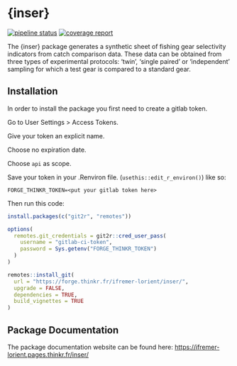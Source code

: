 
<!-- README.md is generated from README.Rmd. Please edit that file -->

# {inser}

<!-- badges: start -->

[![pipeline
status](https://forge.thinkr.fr/ifremer-lorient/inser/badges/main/pipeline.svg)](https://forge.thinkr.fr/ifremer-lorient/inser/-/commits/main)
[![coverage
report](https://forge.thinkr.fr/ifremer-lorient/inser/badges/main/coverage.svg)](http://ifremer-lorient.pages.thinkr.fr/inser/coverage.html)
<!-- badges: end -->

The {inser} package generates a synthetic sheet of fishing gear
selectivity indicators from catch comparison data. These data can be
obtained from three types of experimental protocols: ‘twin’, ‘single
paired’ or ‘independent’ sampling for which a test gear is compared to a
standard gear.

## Installation

In order to install the package you first need to create a gitlab token.

Go to User Settings \> Access Tokens.

Give your token an explicit name.

Choose no expiration date.

Choose `api` as scope.

Save your token in your .Renviron file. (`usethis::edit_r_environ()`)
like so:

    FORGE_THINKR_TOKEN=<put your gitlab token here>

Then run this code:

``` r
install.packages(c("git2r", "remotes"))

options(
  remotes.git_credentials = git2r::cred_user_pass(
    username = "gitlab-ci-token", 
    password = Sys.getenv("FORGE_THINKR_TOKEN")
  )
)

remotes::install_git(
  url = "https://forge.thinkr.fr/ifremer-lorient/inser/",
  upgrade = FALSE,
  dependencies = TRUE,
  build_vignettes = TRUE
)
```

## Package Documentation

The package documentation website can be found here:
<https://ifremer-lorient.pages.thinkr.fr/inser/>
